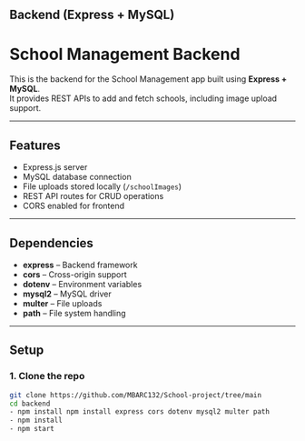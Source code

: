 
##  Backend (Express + MySQL)

#  School Management Backend

This is the backend for the School Management app built using **Express + MySQL**.  
It provides REST APIs to add and fetch schools, including image upload support.

---

##  Features
- Express.js server
- MySQL database connection
- File uploads stored locally (`/schoolImages`)
- REST API routes for CRUD operations
- CORS enabled for frontend

---

##  Dependencies
- **express** – Backend framework
- **cors** – Cross-origin support
- **dotenv** – Environment variables
- **mysql2** – MySQL driver
- **multer** – File uploads
- **path** – File system handling

---

##  Setup

### 1. Clone the repo
```bash
git clone https://github.com/MBARC132/School-project/tree/main
cd backend
- npm install npm install express cors dotenv mysql2 multer path
- npm install
- npm start
